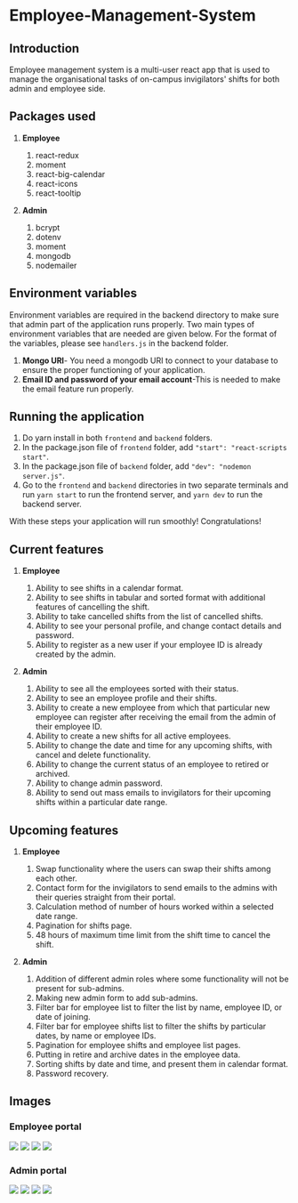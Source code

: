 # Employee-Management-System

## Introduction

Employee management system is a multi-user react app that is used to manage the organisational tasks of on-campus invigilators' shifts for both admin and employee side.

## Packages used

1. **Employee**

   1. react-redux
   2. moment
   3. react-big-calendar
   4. react-icons
   5. react-tooltip

2. **Admin**
   1. bcrypt
   2. dotenv
   3. moment
   4. mongodb
   5. nodemailer

## Environment variables

Environment variables are required in the backend directory to make sure that admin part of the application runs properly. Two main types of environment variables that are needed are given below. For the format of the variables, please see <code>handlers.js</code> in the backend folder.

1. **Mongo URI**- You need a mongodb URI to connect to your database to ensure the proper functioning of your application.
2. **Email ID and password of your email account**-This is needed to make the email feature run properly.

## Running the application

1. Do yarn install in both <code>frontend</code> and <code>backend</code> folders.
2. In the package.json file of <code>frontend</code> folder, add <code>"start": "react-scripts start"</code>.
3. In the package.json file of <code>backend</code> folder, add <code>"dev": "nodemon server.js"</code>.
4. Go to the <code>frontend</code> and <code>backend</code> directories in two separate terminals and run <code>yarn start</code> to run the frontend server, and <code>yarn dev</code> to run the backend server.

With these steps your application will run smoothly! Congratulations!

## Current features

1. **Employee**

   1. Ability to see shifts in a calendar format.
   2. Ability to see shifts in tabular and sorted format with additional features of cancelling the shift.
   3. Ability to take cancelled shifts from the list of cancelled shifts.
   4. Ability to see your personal profile, and change contact details and password.
   5. Ability to register as a new user if your employee ID is already created by the admin.

2. **Admin**
   1. Ability to see all the employees sorted with their status.
   2. Ability to see an employee profile and their shifts.
   3. Ability to create a new employee from which that particular new employee can register after receiving the email from the admin of their employee ID.
   4. Ability to create a new shifts for all active employees.
   5. Ability to change the date and time for any upcoming shifts, with cancel and delete functionality.
   6. Ability to change the current status of an employee to retired or archived.
   7. Ability to change admin password.
   8. Ability to send out mass emails to invigilators for their upcoming shifts within a particular date range.

## Upcoming features

1. **Employee**

   1. Swap functionality where the users can swap their shifts among each other.
   2. Contact form for the invigilators to send emails to the admins with their queries straight from their portal.
   3. Calculation method of number of hours worked within a selected date range.
   4. Pagination for shifts page.
   5. 48 hours of maximum time limit from the shift time to cancel the shift.

2. **Admin**
   1. Addition of different admin roles where some functionality will not be present for sub-admins.
   2. Making new admin form to add sub-admins.
   3. Filter bar for employee list to filter the list by name, employee ID, or date of joining.
   4. Filter bar for employee shifts list to filter the shifts by particular dates, by name or employee IDs.
   5. Pagination for employee shifts and employee list pages.
   6. Putting in retire and archive dates in the employee data.
   7. Sorting shifts by date and time, and present them in calendar format.
   8. Password recovery.

## Images

### Employee portal

<img src="images/userhome.png">
<img src="images/usercalendar.png">
<img src="images/usershifts.png">
<img src="images/userprofile.png">

### Admin portal

<img src="images/adminhome.png">
<img src="images/adminemployess.png">
<img src="images/adminoneemployee.png">
<img src="images/adminemails.png">
